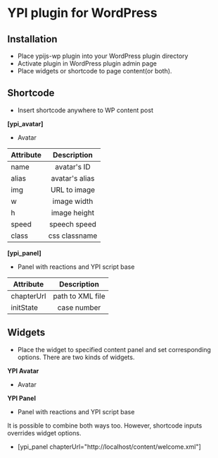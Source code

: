 YPI plugin for WordPress
============

Installation 
-------------------
- Place ypijs-wp plugin into your WordPress plugin directory
- Activate plugin in WordPress plugin admin page
- Place widgets or shortcode to page content(or both). 

Shortcode
-------------------
- Insert shortcode anywhere to WP content post

**[ypi_avatar]**
- Avatar

| Attribute     | Description      |           
| ------------- |:----------------:|
| name          | avatar's ID      |
| alias         | avatar's alias   |
| img           | URL to image     |
| w             | image width      |
| h             | image height     |
| speed         | speech speed     |
| class         | css classname    |

**[ypi_panel]**
- Panel with reactions and YPI script base

| Attribute     | Description      |           
| ------------- |:----------------:|
| chapterUrl    | path to XML file |
| initState     | case number      |

Widgets
-------------------
- Place the widget to specified content panel and set corresponding options. There are two kinds of widgets.

**YPI Avatar**
- Avatar

**YPI Panel**
- Panel with reactions and YPI script base 

It is possible to combine both ways too. However, shortcode inputs overrides widget options. 

- [ypi_panel chapterUrl="http://localhost/content/welcome.xml"]



